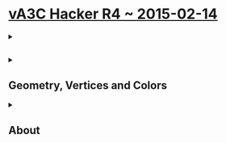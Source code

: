 [vA3C Hacker R4 ~ 2015-02-14]( ./va3c-hacker-r4.html "The Annual Day of the San Francisco Pillow Fight Post" )
===

<details>
<summary><h2></h2></summary>

</details>

<details>
<summary><h2>Geometry, Vertices and Colors</h2></summary>

Here is a selection of Hacker Cookbook scripts and examples on the web to help you get starting with coloring your vertices.

[Geometry, Vertices and Colors]( #../../va3c-hacker-cookbook/geometry-vertices-colors/index.html# )

It was as part of a question by Ben as to the possibility of simulation data.

</details>

<details>
<summary><h2>About</h2></summary>
Credits: [three.js]( http://threejs.org "Thank you, Mr.doob" ) ~ [webgl]( http://khronos.org/webgl/  "Thank you, Ken" ) ~ [GitHub]( http://GitHub.com )

copyright © 2015 vA3C authors ~ MIT license
</details>
